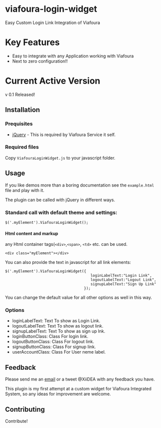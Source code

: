 viafoura-login-widget
=====================

Easy Custom Login Link Integration of Viafoura

Key Features
============
* Easy to integrate with any Application working with Viafoura
* Next to zero configuration!!


Current Active Version
======================
v 0.1 Released!


Installation
------------

### Prequisites

 * [jQuery](http://www.jquery.com) - This is required by Viafoura Service it self.


### Required files

Copy `ViafouraLoginWidget.js` to your javascript folder.

Usage
-----

If you like demos more than a boring documentation see the `example.html` file and play with it.

The plugin can be called with jQuery in different ways.

### Standard call with default theme and settings:

    $('.myElement').ViafouraLoginWidget();

#### Html content and markup

any Html container tags(`<div>`,`<span>`, `<td>` etc. can be used.

    <div class="myElement"></div>

You can also provide the text in javascript for all link elements:

    $('.myElement').ViafouraLoginWidget({
                                           loginLabelText:"Login Link",
                                           logoutLabelText:"Logout Link",
                                           signupLabelText:"Sign Up Link"
                                        });

You can change the default value for all other options as well in this way.


### Options

 * loginLabelText: Text To show as Login Link.
 * logoutLabelText: Text To show as logout link.
 * signupLabelText: Text To show as sign up lnk.
 * loginButtonClass: Class For login link.
 * logoutButtonClass: Class For logout link.
 * signupButtonClass: Class For signup link.
 * userAccountClass: Class For User neme label.


Feedback
--------

Please send me an [email](mailto:roni@xiidea.net) or a tweet ‏@XiiDEA with any feedback you have.

This plugin is my first attempt at a custom widget for Viafoura Integrated System, so any ideas for improvement are welcome.


Contributing
------------

Contribute!